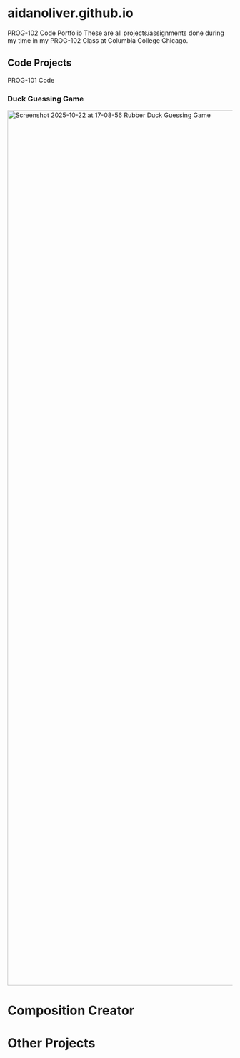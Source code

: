 # aidanoliver.github.io
PROG-102 Code Portfolio
These are all projects/assignments done during my time in my PROG-102 Class at Columbia College Chicago.

## Code Projects
PROG-101 Code
### Duck Guessing Game
<img width="3840" height="1960" alt="Screenshot 2025-10-22 at 17-08-56 Rubber Duck Guessing Game" src="https://github.com/user-attachments/assets/610fe1c0-dc9c-4be9-8b50-5fb698b69fdb" />


# Composition Creator

# Other Projects
